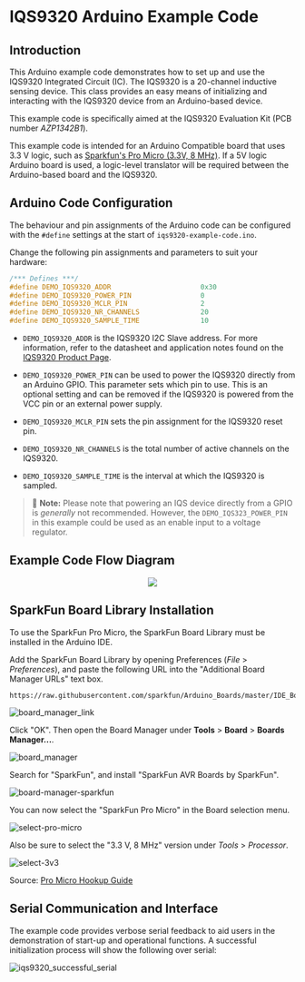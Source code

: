 # IQS9320 Arduino Example Code

## Introduction

This Arduino example code demonstrates how to set up and use the IQS9320 Integrated Circuit (IC). The IQS9320 is a 20-channel inductive sensing device. This class provides an easy means of initializing and interacting with the IQS9320 device from an Arduino-based device.

This example code is specifically aimed at the IQS9320 Evaluation Kit (PCB number _AZP1342B1_).

This example code is intended for an Arduino Compatible board that uses 3.3 V logic, such as [Sparkfun's Pro Micro (3.3V, 8 MHz)](https://learn.sparkfun.com/tutorials/pro-micro--fio-v3-hookup-guide/hardware-overview-pro-micro). If a 5V logic Arduino board is used, a logic-level translator will be required between the Arduino-based board and the IQS9320.

## Arduino Code Configuration

The behaviour and pin assignments of the Arduino code can be configured with the `#define` settings at the start of `iqs9320-example-code.ino`.

Change the following pin assignments and parameters to suit your hardware:

```c
/*** Defines ***/
#define DEMO_IQS9320_ADDR                      0x30
#define DEMO_IQS9320_POWER_PIN                 0
#define DEMO_IQS9320_MCLR_PIN                  2
#define DEMO_IQS9320_NR_CHANNELS               20
#define DEMO_IQS9320_SAMPLE_TIME               10
```

* `DEMO_IQS9320_ADDR` is the IQS9320 I2C Slave address. For more information, refer to the datasheet and application notes found on the [IQS9320 Product Page](https://www.azoteq.com/product/iqs9320/).

* `DEMO_IQS9320_POWER_PIN` can be used to power the IQS9320 directly from an Arduino GPIO. This parameter sets which pin to use. This is an optional setting and can be removed if the IQS9320 is powered from the VCC pin or an external power supply.

* `DEMO_IQS9320_MCLR_PIN` sets the pin assignment for the IQS9320 reset pin.

* `DEMO_IQS9320_NR_CHANNELS` is the total number of active channels on the IQS9320.

* `DEMO_IQS9320_SAMPLE_TIME` is the interval at which the IQS9320 is sampled.

> :memo: **Note:** Please note that powering an IQS device directly from a GPIO is _generally_ not recommended. However, the `DEMO_IQS323_POWER_PIN` in this example could be used as an enable input to a voltage regulator.

## Example Code Flow Diagram

<p align="center">
  <img src="docs/images/flow-diagram.svg" />
</p>

## SparkFun Board Library Installation

To use the SparkFun Pro Micro, the SparkFun Board Library must be installed
in the Arduino IDE.

Add the SparkFun Board Library by opening Preferences (*File* > *Preferences*),
and paste the following URL into the "Additional Board Manager URLs" text box.

```
https://raw.githubusercontent.com/sparkfun/Arduino_Boards/master/IDE_Board_Manager/package_sparkfun_index.json
```

![board_manager_link](docs/images/arduino-board-manager-link.png)

Click "OK".
Then open the Board Manager under **Tools** > **Board** > **Boards Manager...**.

![board_manager](docs/images/board-manager.png)

Search for "SparkFun", and install "SparkFun AVR Boards by SparkFun".

![board-manager-sparkfun](docs/images/board-manager-sparkfun.png)

You can now select the "SparkFun Pro Micro" in the Board selection menu.

![select-pro-micro](docs/images/select-pro-micro.png)

Also be sure to select the "3.3 V, 8 MHz" version under *Tools* > *Processor*.

![select-3v3](docs/images/select-3v3.png)

Source: [Pro Micro Hookup Guide](https://learn.sparkfun.com/tutorials/pro-micro--fio-v3-hookup-guide)

## Serial Communication and Interface
The example code provides verbose serial feedback to aid users in the demonstration of start-up and operational functions. A successful initialization process will show the following over serial:

![iqs9320_successful_serial](docs/images/iqs9320_successful_serial.png)